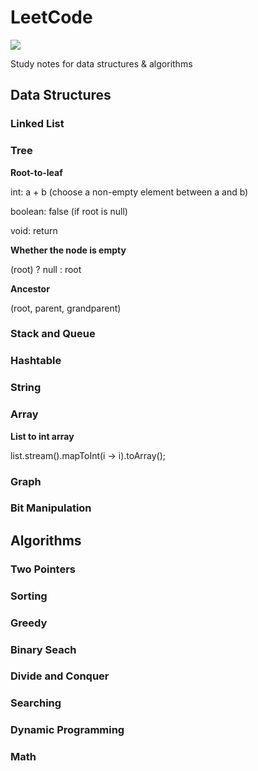 # LeetCode

[![](https://img.shields.io/badge/Algo-Daily-orange?style=flat-square)	](https://github.com/ceezyyy/daily-algo)

Study notes for data structures & algorithms

## Data Structures

### Linked List



### Tree

**Root-to-leaf**

int: a + b (choose a non-empty element between a and b)

boolean: false (if root is null)

void: return 



**Whether the node is empty**

(root) ? null : root



**Ancestor**

(root, parent, grandparent)










### Stack and Queue





### Hashtable





### String



### Array

**List to int array**

list.stream().mapToInt(i -> i).toArray();



### Graph







### Bit Manipulation









## Algorithms

### Two Pointers



### Sorting





### Greedy





### Binary Seach



### Divide and Conquer





### Searching





### Dynamic Programming



### Math






